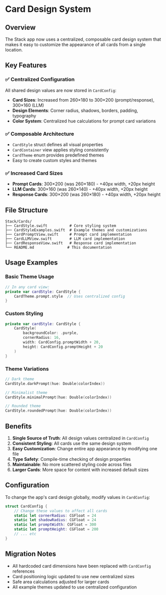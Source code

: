 # Card Design System

## Overview

The Stack app now uses a centralized, composable card design system that makes it easy to customize the appearance of all cards from a single location.

## Key Features

### ✅ Centralized Configuration
All shared design values are now stored in `CardConfig`:
- **Card Sizes**: Increased from 260×180 to 300×200 (prompt/response), 300×160 (LLM)
- **Design Elements**: Corner radius, shadows, borders, padding, typography
- **Color System**: Centralized hue calculations for prompt card variations

### ✅ Composable Architecture
- `CardStyle` struct defines all visual properties
- `CardContainer` view applies styling consistently
- `CardTheme` enum provides predefined themes
- Easy to create custom styles and themes

### ✅ Increased Card Sizes
- **Prompt Cards**: 300×200 (was 260×180) - +40px width, +20px height
- **LLM Cards**: 300×160 (was 260×140) - +40px width, +20px height  
- **Response Cards**: 300×200 (was 260×180) - +40px width, +20px height

## File Structure

```
Stack/Cards/
├── CardStyle.swift          # Core styling system
├── CardStyleExamples.swift  # Example themes and customizations
├── CardPromptView.swift     # Prompt card implementation
├── CardLLMView.swift        # LLM card implementation
├── CardResponseView.swift   # Response card implementation
└── README.md               # This documentation
```

## Usage Examples

### Basic Theme Usage
```swift
// In any card view:
private var cardStyle: CardStyle {
    CardTheme.prompt.style  // Uses centralized config
}
```

### Custom Styling
```swift
private var cardStyle: CardStyle {
    CardStyle(
        backgroundColor: .purple,
        cornerRadius: 16,
        width: CardConfig.promptWidth + 20,
        height: CardConfig.promptHeight + 20
    )
}
```

### Theme Variations
```swift
// Dark theme
CardStyle.darkPrompt(hue: Double(colorIndex))

// Minimalist theme  
CardStyle.minimalPrompt(hue: Double(colorIndex))

// Rounded theme
CardStyle.roundedPrompt(hue: Double(colorIndex))
```

## Benefits

1. **Single Source of Truth**: All design values centralized in `CardConfig`
2. **Consistent Styling**: All cards use the same design system
3. **Easy Customization**: Change entire app appearance by modifying one file
4. **Type Safety**: Compile-time checking of design properties
5. **Maintainable**: No more scattered styling code across files
6. **Larger Cards**: More space for content with increased default sizes

## Configuration

To change the app's card design globally, modify values in `CardConfig`:

```swift
struct CardConfig {
    // Change these values to affect all cards
    static let cornerRadius: CGFloat = 24
    static let shadowRadius: CGFloat = 24
    static let promptWidth: CGFloat = 300
    static let promptHeight: CGFloat = 200
    // ... etc
}
```

## Migration Notes

- All hardcoded card dimensions have been replaced with `CardConfig` references
- Card positioning logic updated to use new centralized sizes
- Safe area calculations adjusted for larger cards
- All example themes updated to use centralized configuration